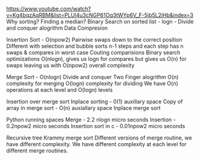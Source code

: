 https://www.youtube.com/watch?v=Kg4bqzAqRBM&list=PLUl4u3cNGP61Oq3tWYp6V_F-5jb5L2iHb&index=3
Why sorting?
Finding a median?
Binary Search on sorted list - logn - Divide and conquer alogrithm
Data Compresion

Insertion Sort - O(npow2)
Pairwise swaps down to the correct position
Different with selection and bubble sorts
n-1 steps and each step has n swaps & compares in worst case
Couting comparisions
Binary search optimizations O(nlogn), gives us logn for compares but gives us O(n) for swaps leaving us with O(npow2) overall complexity

Merge Sort - O(nlogn)
Divide and conquer
Two Finger alogrithm
O(n) complexity for merging
O(logn) complexity for dividing
We have O(n) operations at each level and O(logn) levels


Insertion over merge sort
Inplace sorting - 0(1) auxillary space
Copy of array in merge sort - O(n) auxiallary space
Inplace merge sort

Python running spaces
Merge - 2.2 nlogn micro seconds
Insertion - 0.2npow2 micro seconds
Insertion sort in c - 0.01npow2 micro seconds

Recursive tree
Krammy merge sort
Different versions of merge routine, we have different complexity. We have different complexity at each level for different merge routines.





